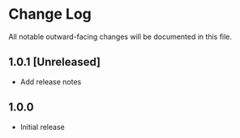 # Change Log

All notable outward-facing changes will be documented in this file.

## 1.0.1 [Unreleased]

- Add release notes

## 1.0.0

- Initial release
